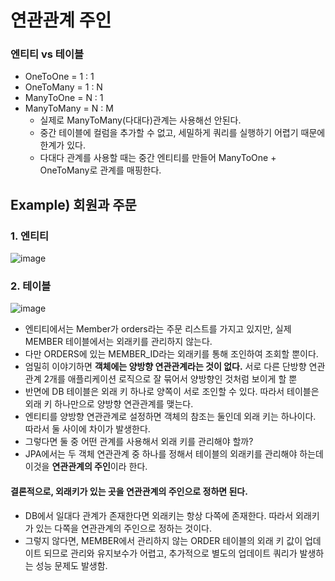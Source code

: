 # 연관관계 주인
### 엔티티 vs 테이블
* OneToOne = 1 : 1
* OneToMany = 1 : N
* ManyToOne = N : 1
* ManyToMany = N : M
  - 실제로 ManyToMany(다대다)관계는 사용해선 안된다.
  - 중간 테이블에 컬럼을 추가할 수 없고, 세밀하게 쿼리를 실행하기 어렵기 때문에 한계가 있다.
  - 다대다 관계를 사용할 때는 중간 엔티티를 만들어 ManyToOne + OneToMany로 관계를 매핑한다.


## Example) 회원과 주문
### 1. 엔티티
![image](https://user-images.githubusercontent.com/60773356/119074244-a6374e80-ba29-11eb-9181-070a9bc3d7e0.png)
### 2. 테이블
![image](https://user-images.githubusercontent.com/60773356/119074276-b2231080-ba29-11eb-8bcb-3983c0ecc728.png)
   
* 엔티티에서는 Member가 orders라는 주문 리스트를 가지고 있지만, 실제 MEMBER 테이블에서는 외래키를 관리하지 않는다. 
* 다만 ORDERS에 있는 MEMBER_ID라는 외래키를 통해 조인하여 조회할 뿐이다. 
* 엄밀히 이야기하면 **객체에는 양방향 연관관계라는 것이 없다.** 서로 다른 단방향 연관관계 2개를 애플리케이션 로직으로 잘 묶어서 양방향인 것처럼 보이게 할 뿐 
* 반면에 DB 테이블은 외래 키 하나로 양쪽이 서로 조인할 수 있다. 따라서 테이블은 외래 키 하나만으로 양방향 연관관계를 맺는다.
* 엔티티를 양방향 연관관계로 설정하면 객체의 참조는 둘인데 외래 키는 하나이다. 따라서 둘 사이에 차이가 발생한다. 
* 그렇다면 둘 중 어떤 관계를 사용해서 외래 키를 관리해야 할까?
* JPA에서는 두 객체 연관관계 중 하나를 정해서 테이블의 외래키를 관리해야 하는데 이것을 **연관관계의 주인**이라 한다.

#### 결론적으로, 외래키가 있는 곳을 연관관계의 주인으로 정하면 된다.
* DB에서 일대다 관계가 존재한다면 외래키는 항상 다쪽에 존재한다. 따라서 외래키가 있는 다쪽을 연관관계의 주인으로 정하는 것이다. 
* 그렇지 않다면, MEMBER에서 관리하지 않는 ORDER 테이블의 외래 키 값이 업데이트 되므로 관리와 유지보수가 어렵고, 추가적으로 별도의 업데이트 쿼리가 발생하는 성능 문제도 발생함. 
